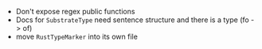 - Don't expose regex public functions
- Docs for `SubstrateType` need sentence structure and there is a type (fo -> of)
- move `RustTypeMarker` into its own file
